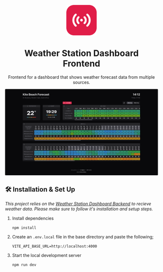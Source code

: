 <div align="center">
  <img alt="Logo" src="https://raw.githubusercontent.com/MikaelRothig/weather-station-dashboard-frontend/main/public/favicon.svg" width="100" />
</div>
<h1 align="center">
    Weather Station Dashboard Frontend
</h1>
<p align="center">
    Frontend for a dashboard that shows weather forecast data from multiple sources.
</p>

![demo](https://raw.githubusercontent.com/MikaelRothig/weather-station-dashboard-frontend/main/src/assets/images/demo.png)

## 🛠 Installation & Set Up
*This project relies on the <a href="https://github.com/mikaelrothig/weather-station-dashboard-backend">Weather Station Dashboard Backend</a> to recieve weather data. Please make sure to follow it's installation and setup steps.*

1. Install dependencies

   ```sh
   npm install
   ```
   
2. Create an `.env.local` file in the base directory and paste the following;

   ```
   VITE_API_BASE_URL=http://localhost:4000
   ```
   
3. Start the local development server

   ```sh
   npm run dev
   ```
